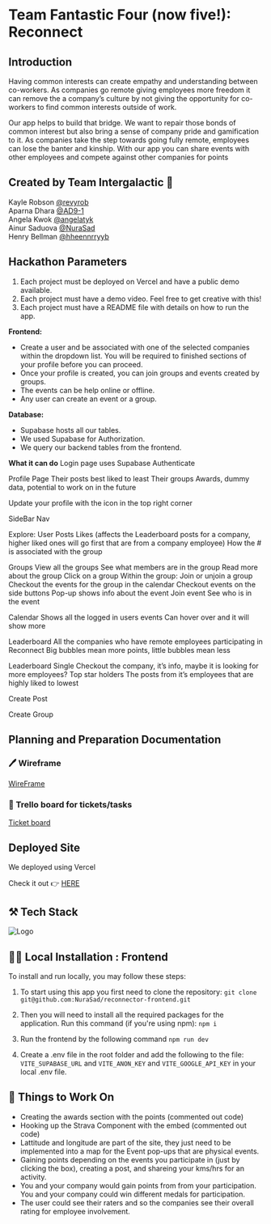 # Team Fantastic Four (now five!): Reconnect

## Introduction
<p>Having common interests can create empathy and understanding between co-workers. As companies go remote giving employees more freedom it can remove the a company’s culture by not giving the opportunity for co-workers to find common interests outside of work.</p>
<p>Our app helps to build that bridge. We want to repair those bonds of common interest but also bring a sense of company pride and gamification to it.
As companies take the step towards going fully remote, employees can lose the banter and kinship.  With our app you can share events with other employees and compete against other companies for points</p>

## Created by Team Intergalactic 🚀

Kayle Robson [@revyrob](https://github.com/revyrob)  
Aparna Dhara [@AD9-1](https://github.com/AD9-1)  
Angela Kwok [@angelatyk](https://www.github.com/angelatyk)  
Ainur Saduova [@NuraSad](https://github.com/NuraSad)  
Henry Bellman [@hheennrryyb](https://github.com/hheennrryyb)

## Hackathon Parameters

1) Each project must be deployed on Vercel and have a public demo available.
2) Each project must have a demo video. Feel free to get creative with this!
3) Each project must have a README file with details on how to run the app.

**Frontend:**

- Create a user and be associated with one of the selected companies within the dropdown list. You will be required to finished sections of your profile before you can proceed.
- Once your profile is created, you can join groups and events created by groups.
- The events can be help online or offline.
- Any user can create an event or a group.

**Database:**

- Supabase hosts all our tables.
- We used Supabase for Authorization.
- We query our backend tables from the frontend.

**What it can do**
Login page uses Supabase Authenticate

Profile Page
Their posts best liked to least
Their groups
Awards, dummy data, potential to work on in the future

Update your profile with the icon in the top right corner

SideBar Nav

Explore:
User Posts
Likes (affects the Leaderboard posts for a company, higher liked ones will go first that are from a company employee)
How the # is associated with the group

Groups
View all the groups
See what members are in the group
Read more about the group
Click on a group
	Within the group:
Join or unjoin a group
Checkout the events for the group in the calendar
Checkout events on the side buttons
	Pop-up shows info about the event
	Join event
	See who is in the event

Calendar
Shows all the logged in users events
Can hover over and it will show more

Leaderboard
All the companies who have remote employees participating in Reconnect
Big bubbles mean more points, little bubbles mean less

Leaderboard Single
Checkout the company, it’s info, maybe it is looking for more employees?
Top star holders
The posts from it’s employees that are highly liked to lowest

Create Post

Create Group


## Planning and Preparation Documentation

### 🖊️ Wireframe

<a href="https://www.figma.com/design/PgZEp7yG7BhuQN4TSNFEXs/Stack-Five-Hackathon?node-id=0-1&t=mL6aujEOKQQoTQbX-0" target="_blank">WireFrame</a>

### 📝 Trello board for tickets/tasks

<a href="https://trello.com/b/8vVBTjOh/stackfivehackathon" target="_blank">Ticket board</a>

## Deployed Site

<p>We deployed using Vercel</p>
<p>Check it out 👉 <a href="https://reconnector.vercel.app/" target="_blank">HERE</a></p>

## ⚒️ Tech Stack
![Logo](https://skillicons.dev/icons?i=html,scss,materialui,vite,supabase,postgres)


## 👩‍💻 Local Installation : Frontend

To install and run locally, you may follow these steps:

1. To start using this app you first need to clone the repository: `git clone git@github.com:NuraSad/reconnector-frontend.git`

2. Then you will need to install all the required packages for the application. Run this command (if you're using npm): `npm i`

3. Run the frontend by the following command `npm run dev`

4. Create a .env file in the root folder and add the following to the file: `VITE_SUPABASE_URL` and `VITE_ANON_KEY` and `VITE_GOOGLE_API_KEY` in your local .env file.

## 🔨 Things to Work On

- Creating the awards section with the points (commented out code)
- Hooking up the Strava Component with the embed (commented out code)
- Lattitude and longitude are part of the site, they just need to be implemented into a map for the Event pop-ups that are physical events.
- Gaining points depending on the events you participate in (just by clicking the box), creating a post, and shareing your kms/hrs for an activity.
- You and your company would gain points from from your participation. You and your company could win different medals for participation.
- The user could see their raters and so the companies see their overall rating for employee involvement.